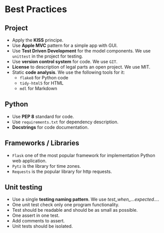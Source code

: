 # Best Practices

## Project

- Apply the **KISS** principe.
- Use **Apple MVC** pattern for a simple app with GUI.
- Use **Test Driven Development** for the model components. We use `unittest`
  in the project for testing.
- Use **version control system** for code. We use `GIT`.
- **License** to description of legal parts an open project. We use MIT.
- Static **code analysis**. We use the following tools for it:
  - `flake8` for Python code
  - `tidy-html5` for HTML
  - `mdl` for Markdown

## Python

- Use **PEP 8** standard for code.
- Use `requirements.txt` for dependency description.
- **Docstrings** for code documentation.

## Frameworks / Libraries

- `Flask` one of the most popular framework for implementation Python web application.
- `Pytz` is the library for time zones.
- `Requests` is the popular library for http requests.

## Unit testing

- Use a single **testing naming pattern**. We use *test_when_..._expected_...*.
- One unit test check only one program functionality.
- Test should be readable and should be as small as possible.
- One assert in one test.
- Add comments to assert.
- Unit tests should be isolated.
